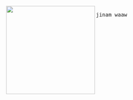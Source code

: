 <img align="left" width="240" src="https://media.tenor.com/IpAyHtYc--gAAAAi/https://imgurl.ir/uploads/j918123_5d9838457a02bd7b108b68e45caa8704.gif"> <samp> <br>
    jinam
    waaw

</samp>

